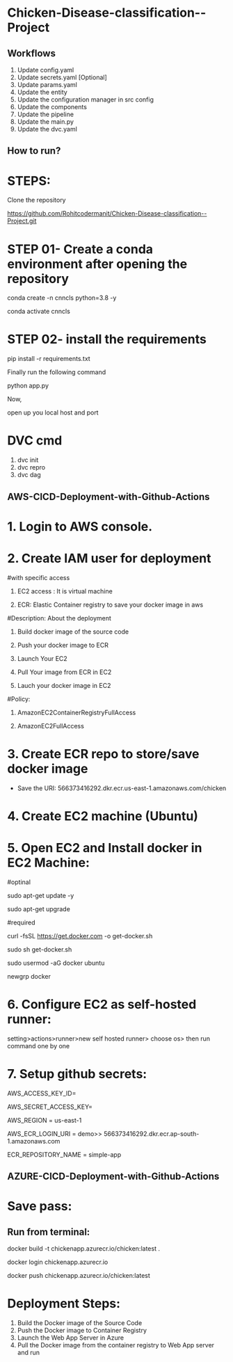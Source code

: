 # Chicken-Disease-classification--Project

## Workflows

1. Update config.yaml
2. Update secrets.yaml [Optional]
3. Update params.yaml
4. Update the entity
5. Update the configuration manager in src config
6. Update the components
7. Update the pipeline
8. Update the main.py
9. Update the dvc.yaml

## How to run?
# STEPS:
Clone the repository

https://github.com/Rohitcodermanit/Chicken-Disease-classification--Project.git
# STEP 01- Create a conda environment after opening the repository
conda create -n cnncls python=3.8 -y

conda activate cnncls
# STEP 02- install the requirements
pip install -r requirements.txt

Finally run the following command

python app.py

Now,

open up you local host and port
# DVC cmd
1. dvc init
2. dvc repro
3. dvc dag
## AWS-CICD-Deployment-with-Github-Actions
# 1. Login to AWS console.
# 2. Create IAM user for deployment
#with specific access

1. EC2 access : It is virtual machine

2. ECR: Elastic Container registry to save your docker image in aws


#Description: About the deployment

1. Build docker image of the source code

2. Push your docker image to ECR

3. Launch Your EC2 

4. Pull Your image from ECR in EC2

5. Lauch your docker image in EC2

#Policy:

1. AmazonEC2ContainerRegistryFullAccess

2. AmazonEC2FullAccess

# 3. Create ECR repo to store/save docker image
- Save the URI: 566373416292.dkr.ecr.us-east-1.amazonaws.com/chicken
# 4. Create EC2 machine (Ubuntu)
# 5. Open EC2 and Install docker in EC2 Machine:
#optinal

sudo apt-get update -y

sudo apt-get upgrade

#required

curl -fsSL https://get.docker.com -o get-docker.sh

sudo sh get-docker.sh

sudo usermod -aG docker ubuntu

newgrp docker
# 6. Configure EC2 as self-hosted runner:
setting>actions>runner>new self hosted runner> choose os> then run command one by one
# 7. Setup github secrets:
AWS_ACCESS_KEY_ID=

AWS_SECRET_ACCESS_KEY=

AWS_REGION = us-east-1

AWS_ECR_LOGIN_URI = demo>>  566373416292.dkr.ecr.ap-south-1.amazonaws.com

ECR_REPOSITORY_NAME = simple-app

## AZURE-CICD-Deployment-with-Github-Actions
# Save pass:


## Run from terminal:
docker build -t chickenapp.azurecr.io/chicken:latest .

docker login chickenapp.azurecr.io

docker push chickenapp.azurecr.io/chicken:latest

# Deployment Steps:
1. Build the Docker image of the Source Code
2. Push the Docker image to Container Registry
3. Launch the Web App Server in Azure
4. Pull the Docker image from the container registry to Web App server and run
